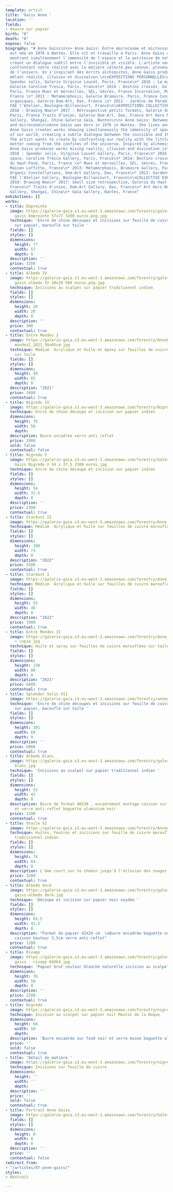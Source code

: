 ```yaml
---
template: artist
title: 'Gaiss Anne '
location: ''
fields:
- Oeuvre sur papier
birth: "0"
death: "0"
expose: false
biography: "# Anne Gaiss\n\n> Anne Gaiss: Entre macrocosme et microcosme\n\nAnne Gaiss
  est née en 1976 à Nantes. Elle vit et travaille à Paris. Anne Gaiss crée des oeuvres
  montrant simultanément l'immensité de l'espace et la petitesse de notre monde, en
  créant un dialogue subtil entre l'invisible et visible. L'artiste veut créér en
  confrontant notre réalité avec la matière célèste peu connue, provenant des confins
  de l'univers. En s'inspirant des écrits alchimistes, Anne Gaiss produit des oeuvres
  mêlant réalité, illusion et divination.\n\nEXPOSITIONS PERSONNELLES\n\n* 2018 :
  Spendor solis, Galerie Virginie Louvet, Paris, France\n* 2016 : La matière et l’espace,
  Galerie Caroline Tresca, Paris, France\n* 2014 : Destins croisés, Galerie du Haut-Pavé,
  Paris, France Mues et merveilles, SEL, Sèvres, France Incarnation, Maison Laffitte,
  France \n* 2013 : Metamorphosis, Galerie Brumaire, Paris, France Constellations
  organiques, Galerie Dom-Art, Dax, France \n* 2012 : Jardins de Paradis, Galerie
  FAE l’Atelier, Boulogne-Billancourt, France\n\nEXPOSITIONS COLLECTIVES (sélection)\n\n*
  2018 : Drawing Now\n* 2017 : Rétrospective petits formats, Galerie du Haut-Pavé,
  Paris, France Traits d’union, Galerie Dom-Art, Dax, France Art Hors Normes, Lanxi
  Gallery, Shangaï, Chine Galerie Gaïa, Nantes\n\n> Anne Gaiss: Between macrocosm
  and microcosm\n\nAnne Gaiss was born in 1976 in Nantes. She lives and works in Paris.
  Anne Gaiss creates works showing simultaneously the immensity of space and the smallness
  of our world, creating a subtle dialogue between the invisible and the visible.
  The artist wants to create by confronting our reality with the little known celestial
  matter coming from the confines of the universe. Inspired by alchemist writings,
  Anne Gaiss produces works mixing reality, illusion and divination.\n\nPERSONAL EXHIBITIONS\n\n*
  2018 : Spendor solis, Virginie Louvet Gallery, Paris, France\n* 2016 : Matter and
  space, Caroline Tresca Gallery, Paris, France\n* 2014: Destins croisés, Galerie
  du Haut-Pavé, Paris, France \n* Mues et merveilles, SEL, Sèvres, France\n* Incarnation,
  Maison Laffitte, France\n* 2013: Metamorphosis, Brumaire Gallery, Paris, France\n*
  Organic Constellations, Dom-Art Gallery, Dax, France\n* 2012: Gardens of Paradise,
  FAE l'Atelier Gallery, Boulogne-Billancourt, France\n\nCOLLECTIVE EXHIBITIONS (selection)\n\n*
  2018: Drawing Now\n* 2017: Small size retrospective, Galerie du Haut-Pavé, Paris,
  France\n* Traits d'union, Dom-Art Gallery, Dax, France\n* Art Hors Normes, Lanxi
  Gallery, Shangaï, China\n* Gaïa Gallery, Nantes, France"
exhibitions: []
works:
- title: Empreinte
  image: https://galerie-gaia.s3.eu-west-3.amazonaws.com/forestry/galeriegaia anne
    gaiss Empreinte 57x77 3200 euros.png.jpg
  technique: 'Encre de chine découpes et incisions sur feuille de cuivre marouflé
    sur papier, marouflé sur toile '
  fields: []
  styles: []
  dimensions:
    height: 77
    width: 57
    depth: 0
  description: ''
  price: 3200
  contextual: true
- title: Albedo IV
  image: https://galerie-gaia.s3.eu-west-3.amazonaws.com/forestry/galerie gaia anne
    gaiss albedo IV 20x20 500 euros.png.jpg
  technique: Incisions au scalpel sur papier traditionnel indien
  fields: []
  styles: []
  dimensions:
    height: 20
    width: 20
    depth: 0
  description: ''
  price: 500
  contextual: true
- title: Entre Mondes I
  image: https://galerie-gaia.s3.eu-west-3.amazonaws.com/forestry/AnneFeatGaiss_Entre
    mondesI_2021_50x65cm.jpg
  technique: Médium  Acrylique et huile et époxy sur feuilles de cuivre marouflées
    sur toile
  fields: []
  styles: []
  dimensions:
    height: 50
    width: 65
    depth: 0
  description: "2021"
  price: 3800
  contextual: true
- title: Nigredo IV
  image: https://galerie-gaia.s3.eu-west-3.amazonaws.com/forestry/Nigredo 1.png
  technique: Encre de chine découpe et incision sur papier indien
  dimensions:
    height: 76
    width: 50
    depth: 
  description: Œuvre encadrée verre anti reflet
  price: 2900
  sold: false
  contextual: false
- title: Nigredo V
  image: https://galerie-gaia.s3.eu-west-3.amazonaws.com/forestry/Galeriegaia Anne
    Gaiss Nigredo V 54 x 37,5 2300 euros.jpg
  technique: Encre de chine découpe et incision sur papier indien
  fields: []
  styles: []
  dimensions:
    height: 54
    width: 37.5
    depth: 0
  description: ''
  price: 2300
  contextual: true
- title: Stardust II
  image: https://galerie-gaia.s3.eu-west-3.amazonaws.com/forestry/Anne_Gaiss_StarDustII_100x75_Huile_acrylique_sur_feuille_cuivre_marouflées_sur_toile.JPG
  technique: Médium  Acrylique et huile sur feuilles de cuivre marouflées sur toile
  fields: []
  styles: []
  dimensions:
    height: 100
    width: 73
    depth: 0
  description: "2022"
  price: 5500
  contextual: true
- title: Stardust I
  image: https://galerie-gaia.s3.eu-west-3.amazonaws.com/forestry/Anne_Gaiss_SatrdustI_46x55_acrylique_huile_feuillecuivre_marouflée_sur_toile.jpg
  technique: Médium  Acrylique et huile sur feuilles de cuivre marouflées sur toile
  fields: []
  styles: []
  dimensions:
    height: 55
    width: 46
    depth: 0
  description: "2022"
  price: 3900
  contextual: true
- title: Entre Mondes II
  image: https://galerie-gaia.s3.eu-west-3.amazonaws.com/forestry/Anne_gaiss_2021_Entre_mondesII_130x80
    - copie.jpg
  technique: Huile et spray sur feuilles de cuivre marouflées sur toile
  fields: []
  styles: []
  dimensions:
    height: 130
    width: 80
    depth: 0
  description: "2021"
  price: 6800
  contextual: true
- title: Splendor Solis VII
  image: https://galerie-gaia.s3.eu-west-3.amazonaws.com/forestry/annegaiss_2020_splendor.solis.VII_101x69.jpg
  technique: 'Encre de chine découpes et incisions sur feuille de cuivre marouflé
    sur papier, marouflé sur toile '
  fields: []
  styles: []
  dimensions:
    height: 101
    width: 69
    depth: 0
  description: ''
  price: 6000
  contextual: true
- title: Albedo blanc
  image: https://galerie-gaia.s3.eu-west-3.amazonaws.com/forestry/galerie-gaia-anne-gaiss-30X40
    blanc.jpg
  technique: 'Incisions au scalpel sur papier traditionnel indien '
  fields: []
  styles: []
  dimensions:
    height: 52
    width: 42
    depth: 0
  description: Œuvre de format 40X30 , encadrement montage caisson sur fond blanc
    et verre anti-reflet baguette aluminium noir
  price: 1200
  contextual: true
- title: Oracle XI
  image: https://galerie-gaia.s3.eu-west-3.amazonaws.com/forestry/Annegaiss_OracleXI_64x74.jpg
  technique: Huiles, Feutres et incisions sur feuille de cuivre marouflée sur papier
    traditionnel indien
  fields: []
  styles: []
  dimensions:
    height: 74
    width: 64
    depth: 0
  description: L'âme court sur le chemin jusqu'à l'éclosion des nuages
  price: 3200
  contextual: true
- title: Albedo doré
  image: https://galerie-gaia.s3.eu-west-3.amazonaws.com/forestry/galerie-gaia-anne
    gaiss-albedo doré.jpg
  technique: 'Découpe et incision sur papier noir oxydée '
  fields: []
  styles: []
  dimensions:
    height: 63.5
    width: 41.5
    depth: 0
  description: "Format du papier 42X29 cm  \nŒuvre encadrée baguette noire montage
    caisson hauteur 3,5cm verre anti-reflet"
  price: 1200
  contextual: true
- title: Rivage
  image: https://galerie-gaia.s3.eu-west-3.amazonaws.com/forestry/galerie gaia - anne
    gaiss - rivage 84X64.jpg
  technique: 'Papier brut couleur blanche naturelle incision au scalpel '
  dimensions:
    height: 70
    width: 50
    depth: 0
  description: ''
  price: 2200
  contextual: true
- title: Nigredo
  image: https://galerie-gaia.s3.eu-west-3.amazonaws.com/forestry/nigredo.jpg
  technique: Incision au scalpel sur papier noir Moulin de la Roque
  dimensions:
    height: 68
    width: 50
    depth: 
  description: 'Œuvre encadrée sur fond noir et verre musée baguette aluminium noire '
  price: ''
  sold: false
  contextual: true
- title: 'Détail de matière '
  image: https://galerie-gaia.s3.eu-west-3.amazonaws.com/forestry/nigredo-vii.jpg
  technique: Incisions sur feuille de cuivre
  dimensions:
    height: ''
    width: ''
    depth: 
  description: ''
  price: ''
  sold: false
  contextual: true
- title: Portrait Anne Gaiss
  image: https://galerie-gaia.s3.eu-west-3.amazonaws.com/forestry/Galerie-gaia-anne-gaiss-portrait.jpg
  fields: []
  styles: []
  dimensions:
    height: 0
    width: 0
    depth: 0
  description: ''
  price: ''
  contextual: false
redirect_from:
- "/artistes/87-anne-gaiss/"
styles:
- Abstrait

---
```

